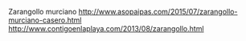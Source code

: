 Zarangollo murciano	http://www.asopaipas.com/2015/07/zarangollo-murciano-casero.html http://www.contigoenlaplaya.com/2013/08/zarangollo.html
